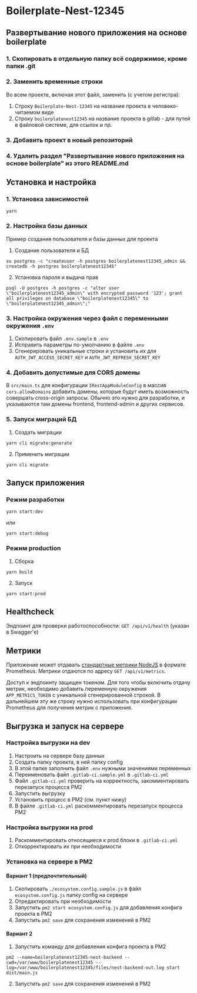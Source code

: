 
# Boilerplate-Nest-12345

## Развертывание нового приложения на основе boilerplate

### 1. Скопировать в отдельную папку всё содержимое, кроме папки .git
### 2. Заменить временные строки

Во всем проекте, включая этот файл, заменить (с учетом регистра):

1. Строку `Boilerplate-Nest-12345` на название проекта в человеко-читаемом виде
2. Строку `boilerplatenest12345` на название проекта в gitlab - для путей в файловой системе, для ссылок и пр.

### 3. Добавить проект в новый репозиторий

### 4. Удалить раздел "Развертывание нового приложения на основе boilerplate" из этого README.md

## Установка и настройка

### 1. Установка зависимостей

```shell
yarn
```

### 2. Настройка базы данных

Пример создания пользователя и базы данных для проекта

1. Создание пользователя и БД
```shell
su postgres -c "createuser -h postgres boilerplatenest12345_admin && createdb -h postgres boilerplatenest12345"
```

2. Установка пароля и выдача прав
```shell
psql -U postgres -h postgres -c "alter user \"boilerplatenest12345_admin\" with encrypted password '123'; grant all privileges on database \"boilerplatenest12345\" to \"boilerplatenest12345_admin\";"
```

### 3. Настройка окружения через файл с переменными окружения `.env`

1. Скопировать файл `.env.sample` в `.env`
2. Исправить параметры по-умолчанию в файле `.env`
3. Сгенерировать уникальные строки и установить их для `AUTH_JWT_ACCESS_SECRET_KEY` и `AUTH_JWT_REFRESH_SECRET_KEY`

### 4. Добавить допустимые для CORS домены

В `src/main.ts` для конфигурации `IRestAppModuleConfig` в массив `cors.allowDomains` добавить домены, которые будут
иметь возможность совершать cross-origin запросы. Обычно это нужно для разработки, и указываются там домены
frontend, frontend-admin и других сервисов.

### 5. Запуск миграций БД

1. Создать миграции
```shell
yarn cli migrate:generate
```

2. Применить миграции
```shell
yarn cli migrate
```

## Запуск приложения

### Режим разработки

```shell
yarn start:dev
```
или
```shell
yarn start:debug
```

### Режим production

1. Сборка

```shell
yarn build
```
2. Запуск

```shell
yarn start:prod
```

## Healthcheck

Эндпоинт для проверки работоспособности: `GET /api/v1/health` (указан в Swagger'е)

## Метрики

Приложение может отдавать [стандартные метрики NodeJS](https://github.com/siimon/prom-client?tab=readme-ov-file#default-metrics)
в формате Prometheus. Метрики отдаются по адресу `GET /api/v1/metrics`.

Доступ к эндпоинту защищен токеном. Для того чтобы включить отдачу метрик, необходимо добавить переменную окружения
`APP_METRICS_TOKEN` с уникальной сгенерированной строкой. В дальнейшем эту же строку нужно использовать при
конфигурации Prometheus для получения метрик с приложения.

## Выгрузка и запуск на сервере

### Настройка выгрузки на dev 

1. Настроить на сервере базу данных
2. Создать папку проекта, в ней папку config
3. В этой папке заполнить файл `.env` нужными значениями переменных
4. Переименовать файл `.gitlab-ci.sample.yml` в `.gitlab-ci.yml`
5. Файл `.gitlab-ci.yml` проверить на корректность, закомментировать перезапуск процесса PM2
6. Запустить выгрузку
7. Установить процесс в PM2 (см. пункт нижу)
8. В файле `.gitlab-ci.yml` раскомментировать перезапуск процесса PM2

### Настройка выгрузки на prod

1. Раскомментировать относящиеся к prod блоки в `.gitlab-ci.yml`
2. Откорректировать их при необходимости

### Установка на сервере в PM2

#### Вариант 1 (предпочтительный)

1. Скопировать `./ecosystem.config.sample.js` в файл `ecosystem.config.js` папку config на сервере
2. Отредактировать при необходимости
3. Запустить `pm2 start ecosystem.config.js` для добавления конфига проекта в PM2
4. Запустить `pm2 save` для сохранения изменений в PM2

#### Вариант 2

1. Запустить команду для добавления конфига проекта в PM2
```shell
pm2 --name=boilerplatenest12345-nest-backend --cwd=/var/www/boilerplatenest12345 --log=/var/www/boilerplatenest12345/files/nest-backend-out.log start dist/main.js
```

2. Запустить `pm2 save` для сохранения изменений в PM2
